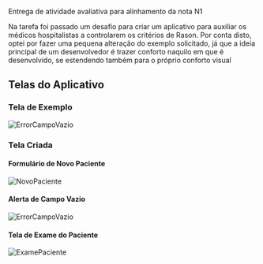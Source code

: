 Entrega de atividade avaliativa para alinhamento da nota N1 

Na tarefa foi passado um desafio para criar um aplicativo para auxiliar os médicos hospitalistas a controlarem os critérios de Rason.
Por conta disto, optei por fazer uma pequena alteração do exemplo solicitado, já que a ideia principal de um desenvolvedor é trazer conforto naquilo em que é desenvolvido, 
se estendendo também para o próprio conforto visual

<h2>Telas do Aplicativo</h2>

<h3>Tela de Exemplo</h3>
<!-- Tela de Erro ao Deixar Campo Vazio -->
<img src="https://github.com/HenrickBessa/RANSON/assets/142871676/aac5553f-4861-4a86-a9f1-d2e65d4e29f9" alt="ErrorCampoVazio">

<h3>Tela Criada</h3>
<h4>Formulário de Novo Paciente</h4>
<!-- Formulário para Captação dos Dados -->
<img src="https://github.com/HenrickBessa/RANSON/assets/142871676/ef72c864-30f7-42c9-af6a-6e6ea9c09251" alt="NovoPaciente">

<h4>Alerta de Campo Vazio</h4>
<!-- Erro ao Não Preencher Campos -->
<img src="https://github.com/HenrickBessa/RANSON/assets/142871676/aea94abe-696b-42a8-8cb4-ae76dcfec17d" alt="ErrorCampoVazio">

<h4>Tela de Exame do Paciente</h4>
<!-- Tela para Ver Informações do Exame Feito -->
<img src="https://github.com/HenrickBessa/RANSON/assets/142871676/8785f583-f4b3-4293-884d-12b73ee03999" alt="ExamePaciente">

